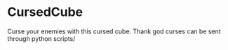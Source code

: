 # CursedCube
Curse your enemies with this cursed cube. Thank god curses can be sent through python scripts/

